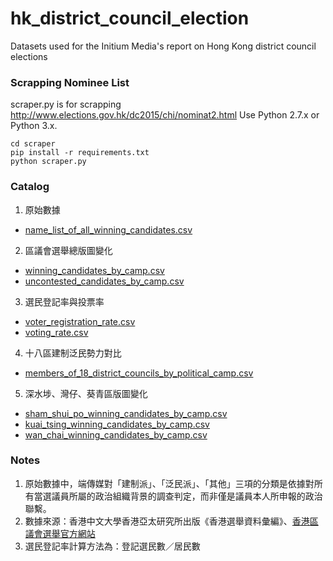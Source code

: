 # hk_district_council_election
Datasets used for the Initium Media's report on Hong Kong district council elections

### Scrapping Nominee List

scraper.py is for scrapping http://www.elections.gov.hk/dc2015/chi/nominat2.html
Use Python 2.7.x or Python 3.x.

    cd scraper
    pip install -r requirements.txt
    python scraper.py

### Catalog
1. 原始數據
  * [name_list_of_all_winning_candidates.csv](name_list_of_all_winning_candidates.csv)
2. 區議會選舉總版圖變化
  * [winning_candidates_by_camp.csv](winning_candidates_by_camp.csv)
  * [uncontested_candidates_by_camp.csv](uncontested_candidates_by_camp.csv)
3. 選民登記率與投票率
  * [voter_registration_rate.csv](voter_registration_rate.csv)
  * [voting_rate.csv](voting_rate.csv)
4. 十八區建制泛民勢力對比
  * [members_of_18_district_councils_by_political_camp.csv](members_of_18_district_councils_by_political_camp.csv)
5. 深水埗、灣仔、葵青區版圖變化
  * [sham_shui_po_winning_candidates_by_camp.csv](sham_shui_po_winning_candidates_by_camp.csv)
  * [kuai_tsing_winning_candidates_by_camp.csv](kuai_tsing_winning_candidates_by_camp.csv)
  * [wan_chai_winning_candidates_by_camp.csv](wan_chai_winning_candidates_by_camp.csv)

### Notes
1. 原始數據中，端傳媒對「建制派」、「泛民派」、「其他」三項的分類是依據對所有當選議員所屬的政治組織背景的調查判定，而非僅是議員本人所申報的政治聯繫。
2. 數據來源：香港中文大學香港亞太研究所出版《香港選舉資料彙編》、[香港區議會選舉官方網站](http://www.eac.gov.hk/ch/distco/dce.htm)
3. 選民登記率計算方法為：登記選民數／居民數
